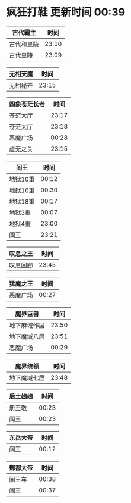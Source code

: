 # 疯狂打鞋 更新时间 00:39

| 古代霸主   | 时间    |
|--------|-------|
| 古代和皇陵 | 23:10 |
| 古代皇陵 | 23:09 |

| 无相天魔   | 时间    |
|--------|-------|
| 无相秘卉 | 23:15 |

| 四象苍茫长老   | 时间    |
|--------|-------|
| 苍茫大厅 | 23:17 |
| 苍茫太厅 | 23:18 |
| 恶魔广场 | 00:28 |
| 虚无之关 | 23:15 |

| 间王   | 时间    |
|--------|-------|
| 地狱10重 | 00:12 |
| 地狱16重 | 00:30 |
| 地狱18重 | 00:17 |
| 地狱3重 | 00:07 |
| 地狱4重 | 23:00 |
| 阎王 | 23:21 |

| 叹息之王   | 时间    |
|--------|-------|
| 叹息回廊 | 23:45 |

| 猛魔之王   | 时间    |
|--------|-------|
| 恶魔广场 | 00:27 |

| 魔界巨兽   | 时间    |
|--------|-------|
| 地下麻域作层 | 23:50 |
| 地下魔域八层 | 23:51 |
| 恶魔广场 | 00:29 |

| 魔界统领   | 时间    |
|--------|-------|
| 地下魔域七层 | 23:48 |

| 后土娘娘   | 时间    |
|--------|-------|
| 册王敬 | 00:23 |
| 阎王 | 00:23 |

| 东岳大帝   | 时间    |
|--------|-------|
| 阎王 | 00:12 |

| 酆都大帝   | 时间    |
|--------|-------|
| 间王车 | 00:38 |
| 阎王 | 00:37 |